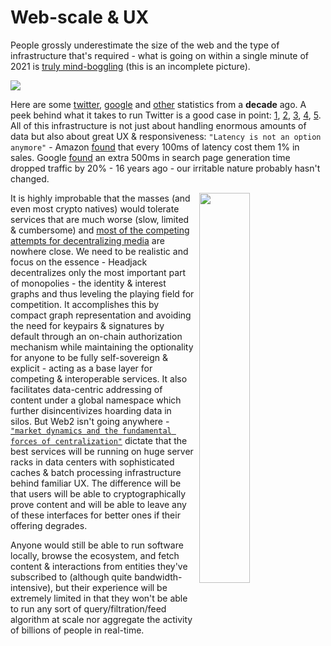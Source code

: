 # Web-scale & UX

People grossly underestimate the size of the web and the type of infrastructure that's required - what is going on within a single minute of 2021 is [<ins>truly mind-boggling</ins>](https://www.techspot.com/news/91513-visualizing-minute-internet-2021.html) (this is an incomplete picture).

<img src="../images/web_scale_techspot.webp">

<!-- <img src="https://static.techspot.com/images2/news/bigimage/2021/09/2021-09-30-image-32-j.webp"> -->

<!-- infographic generated from these guys:
https://www.domo.com/learn/infographic/data-never-sleeps-9 -->

Here are some [twitter](https://www.internetlivestats.com/twitter-statistics/), [google](https://www.internetlivestats.com/google-search-statistics/) and [other](https://www.internetlivestats.com/) statistics from a **decade** ago. A peek behind what it takes to run Twitter is a good case in point: [1](http://highscalability.com/blog/2009/10/13/why-are-facebook-digg-and-twitter-so-hard-to-scale.html), [2](http://highscalability.com/blog/2013/7/8/the-architecture-twitter-uses-to-deal-with-150m-active-users.html), [3](https://blog.twitter.com/engineering/en_us/topics/infrastructure/2016/the-infrastructure-behind-twitter-efficiency-and-optimization), [4](https://blog.twitter.com/engineering/en_us/topics/infrastructure/2017/the-infrastructure-behind-twitter-scale), [5](https://blog.twitter.com/engineering/en_us/topics/infrastructure/2021/processing-billions-of-events-in-real-time-at-twitter-). All of this infrastructure is not just about handling enormous amounts of data but also about great UX & responsiveness: `"Latency is not an option anymore"` - Amazon [found](https://www.gigaspaces.com/blog/amazon-found-every-100ms-of-latency-cost-them-1-in-sales) that every 100ms of latency cost them 1% in sales. Google [found](http://glinden.blogspot.com/2006/11/marissa-mayer-at-web-20.html) an extra 500ms in search page generation time dropped traffic by 20% - 16 years ago - our irritable nature probably hasn't changed.

<img src="../images/meme_web2_web3.jpg" align="right" style="margin-left: 8px; width: 40%">

It is highly improbable that the masses (and even most crypto natives) would tolerate services that are much worse (slow, limited & cumbersome) and [most of the competing attempts for decentralizing media](competition.md) are nowhere close. We need to be realistic and focus on the essence - Headjack decentralizes only the most important part of monopolies - the identity & interest graphs and thus leveling the playing field for competition. It accomplishes this by compact graph representation and avoiding the need for keypairs & signatures by default through an on-chain authorization mechanism while maintaining the optionality for anyone to be fully self-sovereign & explicit - acting as a base layer for competing & interoperable services. It also facilitates data-centric addressing of content under a global namespace which further disincentivizes hoarding data in silos. But Web2 isn't going anywhere - [`"market dynamics and the fundamental forces of centralization"`](https://moxie.org/2022/01/07/web3-first-impressions.html) dictate that the best services will be running on huge server racks in data centers with sophisticated caches & batch processing infrastructure behind familiar UX. The difference will be that users will be able to cryptographically prove content and will be able to leave any of these interfaces for better ones if their offering degrades.

Anyone would still be able to run software locally, browse the ecosystem, and fetch content & interactions from entities they've subscribed to (although quite bandwidth-intensive), but their experience will be extremely limited in that they won't be able to run any sort of query/filtration/feed algorithm at scale nor aggregate the activity of billions of people in real-time.
